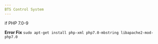 ```yaml
---
BTS Control System
---
```


if PHP 7.0-9

**Error Fix**
``` sudo apt-get install php-xml php7.0-mbstring libapache2-mod-php7.0 ```